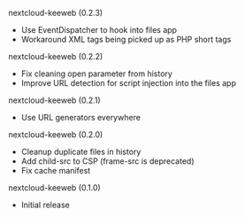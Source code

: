 nextcloud-keeweb (0.2.3)
* Use EventDispatcher to hook into files app
* Workaround XML tags being picked up as PHP short tags

nextcloud-keeweb (0.2.2)
* Fix cleaning open parameter from history
* Improve URL detection for script injection into the files app

nextcloud-keeweb (0.2.1)
* Use URL generators everywhere

nextcloud-keeweb (0.2.0)
* Cleanup duplicate files in history
* Add child-src to CSP (frame-src is deprecated)
* Fix cache manifest

nextcloud-keeweb (0.1.0)
* Initial release
